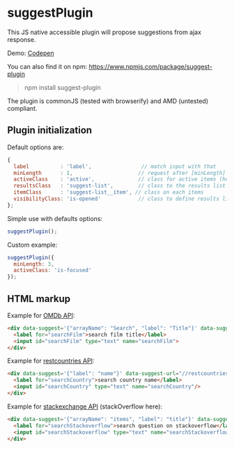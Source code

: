 # suggestPlugin
  This JS native accessible plugin will propose suggestions from ajax response.

  Demo: [Codepen](https://codepen.io/lordfpx/pen/zqRzjX)

  You can also find it on npm: https://www.npmjs.com/package/suggest-plugin

  > npm install suggest-plugin

  The plugin is commonJS (tested with browserify) and AMD (untested) compliant.


## Plugin initialization

  Default options are:

  ```javascript
  {
    label          : 'label',                // match input with that
    minLength      : 1,                     // request after [minLength] characters
    activeClass    : 'active',              // class for active items (hover+active)
    resultsClass   : 'suggest-list',        // class to the results list element
    itemClass      : 'suggest-list__item', // class on each items
    visibilityClass: 'is-opened'            // class to define results list visibility
  };
  ```


  Simple use with defaults options:

  ```javascript
  suggestPlugin();
  ```


  Custom example:

  ```javascript
  suggestPlugin({
    minLength: 3,
    activeClass: 'is-focused'
  });
  ```


## HTML markup

  Example for [OMDb API](http://omdbapi.com/):

  ```html
  <div data-suggest='{"arrayName": "Search", "label": "Title"}' data-suggest-url="//www.omdbapi.com/?s=">
    <label for="searchFilm">search film title</label>
    <input id="searchFilm" type="text" name="searchFilm">
  </div>
  ```


  Example for [restcountries API](https://restcountries.eu/):

  ```html
  <div data-suggest='{"label": "name"}' data-suggest-url="//restcountries.eu/rest/v1/name/">
    <label for="searchCountry">search country name</label>
    <input id="searchCountry" type="text" name="searchCountry"/>
  </div>
  ```


  Example for [stackexchange API](https://api.stackexchange.com/) (stackOverflow here):

  ```html
  <div data-suggest='{"arrayName": "items", "label": "title"}' data-suggest-url="//api.stackexchange.com/2.0/search?site=stackoverflow.com&amp;tagged=javascript&amp;pagesize=10&amp;intitle=">
    <label for="searchStackoverflow">search question on stackoverflow</label>
    <input id="searchStackoverflow" type="text" name="searchStackoverflow"/>
  </div>
  ```